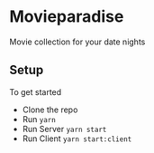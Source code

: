 # Movieparadise

Movie collection for your date nights

## Setup

To get started

- Clone the repo
- Run `yarn`
- Run Server `yarn start`
- Run Client `yarn start:client`
